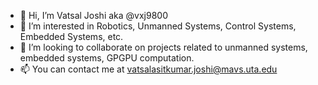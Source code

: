 - 👋 Hi, I’m Vatsal Joshi aka @vxj9800
- 👀 I’m interested in Robotics, Unmanned Systems, Control Systems, Embedded Systems, etc.
- 💞️ I’m looking to collaborate on projects related to unmanned systems, embedded systems, GPGPU computation.
- 📫 You can contact me at vatsalasitkumar.joshi@mavs.uta.edu

<!---
vxj9800/vxj9800 is a ✨ special ✨ repository because its `README.md` (this file) appears on your GitHub profile.
You can click the Preview link to take a look at your changes.
--->
